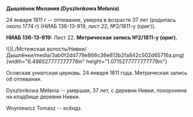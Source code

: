**Дышлёнок Мелания (Dyszlonkowa Mełania)**

24 января 1811 г -- отпевание, умерла в возрасте 37 лет (родилась около
1774 г) (НИАБ 136-13-919, лист 22, №2/1811-у (ориг)).

**НИАБ 136-13-919:** Лист 22. **Метрическая запись №2/1811-у (ориг).**

![](./Мстижская волость/Нивки/Дышлёнки/media/3ab0f2dd778e866c36e813b2fa842c502d65716a.png){width="6.496527777777778in"
height="1.0715277777777779in"}

Осовская униатская церковь. 24 января 1811 года. Метрическая запись об
отпевании.

Dyszlonkowa Mełania -- умершая, 37 лет, с деревни Нивки, похоронена на
кладбище деревни Нивки.

Woyniewicz Tomasz -- ксёндз.
